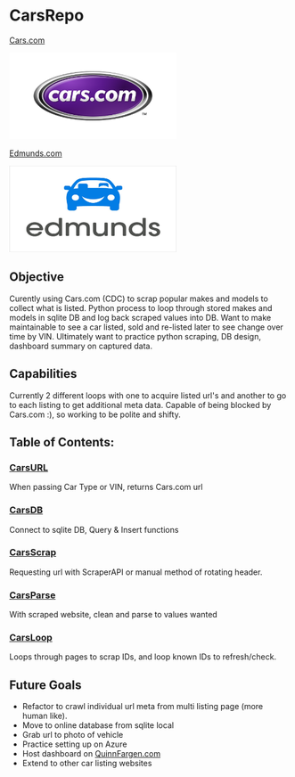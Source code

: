 # CarsRepo

[Cars.com](https://www.cars.com/ "Cars.com Homepage")

<img src="https://github.com/QuinnFargen/CarsRepo/blob/main/MakesModels/CarsDotComLogo.png" data-canonical-src="https://github.com/QuinnFargen/CarsRepo/blob/main/MakesModels/CarsDotComLogo.png" width="300" height="155" />

[Edmunds.com](https://www.edmunds.com/ "Edmunds Homepage")

<img src="https://github.com/QuinnFargen/CarsRepo/blob/main/MakesModels/EdmundsLogo.png" data-canonical-src="https://github.com/QuinnFargen/CarsRepo/blob/main/MakesModels/EdmundsLogo.png" width="300" height="155" />


## Objective
Curently using Cars.com (CDC) to scrap popular makes and models to collect what is listed. 
Python process to loop through stored makes and models in sqlite DB and log back scraped values into DB.
Want to make maintainable to see a car listed, sold and re-listed later to see change over time by VIN.
Ultimately want to practice python scraping, DB design, dashboard summary on captured data.

## Capabilities
Currently 2 different loops with one to acquire listed url's and another to go to each listing to get additional meta data.
Capable of being blocked by Cars.com :), so working to be polite and shifty.

## Table of Contents:
### [CarsURL](https://github.com/QuinnFargen/CarsRepo/blob/main/CarsURL.py)
When passing Car Type or VIN, returns Cars.com url
### [CarsDB](https://github.com/QuinnFargen/CarsRepo/blob/main/CarsDB.py)
Connect to sqlite DB, Query & Insert functions
### [CarsScrap](https://github.com/QuinnFargen/CarsRepo/blob/main/CarsScrap.py)
Requesting url with ScraperAPI or manual method of rotating header.
### [CarsParse](https://github.com/QuinnFargen/CarsRepo/blob/main/CarsParse.py)
With scraped website, clean and parse to values wanted
### [CarsLoop](https://github.com/QuinnFargen/CarsRepo/blob/main/CarsLoop.py)
Loops through pages to scrap IDs, and loop known IDs to refresh/check.


## Future Goals
+ Refactor to crawl individual url meta from multi listing page (more human like).
+ Move to online database from sqlite local
+ Grab url to photo of vehicle
+ Practice setting up on Azure
+ Host dashboard on [QuinnFargen.com](https://quinnfargen.com/)
+ Extend to other car listing websites